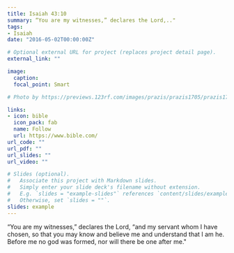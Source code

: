 ```yaml
---
title: Isaiah 43:10
summary: “You are my witnesses,” declares the Lord,.."
tags:
- Isaiah
date: "2016-05-02T00:00:00Z"

# Optional external URL for project (replaces project detail page).
external_link: ""

image:
  caption: 
  focal_point: Smart

# Photo by https://previews.123rf.com/images/prazis/prazis1705/prazis170500059/79081271-beautiful-evening-sunset-with-clouds-and-sun-rays.jpg

links:
- icon: bible
  icon_pack: fab
  name: Follow
  url: https://www.bible.com/
url_code: ""
url_pdf: ""
url_slides: ""
url_video: ""

# Slides (optional).
#   Associate this project with Markdown slides.
#   Simply enter your slide deck's filename without extension.
#   E.g. `slides = "example-slides"` references `content/slides/example-slides.md`.
#   Otherwise, set `slides = ""`.
slides: example
---
```


“You are my witnesses,” declares the Lord, “and my servant whom I have chosen,
so that you may know and believe me and understand that I am he.
Before me no god was formed, nor will there be one after me."